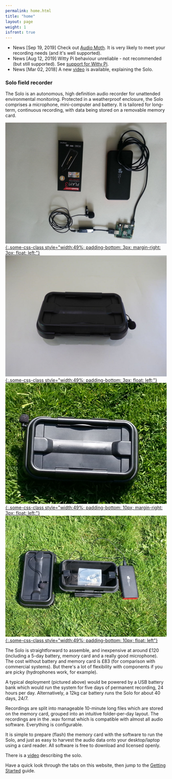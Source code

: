 ```yaml
---
permalink: home.html
title: "home"
layout: page
weight: 1
isfront: true
---
```


- News [Sep 19, 2019] Check out [Audio Moth](https://www.openacousticdevices.info/audiomoth). It is very likely to meet your recording needs (and it's well supported).
- News [Aug 12, 2019] Witty Pi behaviour unreliable - not recommended (but still supported). See [support for Witty Pi](/documentation/calendar.html).
- News [Mar 02, 2018] A new [video](https://www.youtube.com/watch?v=0XVUWGGwwcc) is available, explaining the Solo.


### Solo field recorder

The Solo is an autonomous, high definition audio recorder for
unattended environmental monitoring. Protected in a weatherproof
enclosure, the Solo comprises a microphone, mini-computer and battery.
It is tailored for long-term, continuous recording, with data being
stored on a removable memory card.

[![what is this](/img/solo-SBplay3-L.jpg "Solo with SB3 soundcard"  ){:.some-css-class style="width:49%; padding-bottom: 3px; margin-right: 3px; float: left;"}](/img/solo-SB-play3.jpg)
[![what is this](/img/solo-boxed-L.jpg "boxed in lab"               ){:.some-css-class style="width:49%; padding-bottom: 3px; float: left;"}](/img/solo-boxed.jpg)
[![what is this](/img/20160529_135006-L.jpg "boxed solo"            ){:.some-css-class style="width:49%; padding-bottom: 10px; margin-right: 3px; float: left;"}](/img/20160529_135006.jpg)
[![what is this](/img/20160529_135939-L.jpg "open box"              ){:.some-css-class style="width:49%; padding-bottom: 10px; float: left"}](/img/20160529_135939.jpg)



The Solo is straightforward to assemble, and inexpensive at around
£120 (including a 5-day battery, memory card and a really good
microphone). The cost without battery and memory card is £83 (for
comparison with commercial systems).  But there's a lot of flexibility
with components if you are picky (hydrophones work, for example).

A typical deployment (pictured above) would be powered by a USB
battery bank which would run the system for five days of permanent
recording, 24 hours per day.  Alternatively, a 12kg car battery runs
the Solo for about 40 days, 24/7.

Recordings are split into manageable 10-minute long files which are
stored on the memory card, grouped into an intuitive folder-per-day
layout.  The recordings are in the .wav format which is compatible
with almost all audio software. Everything is configurable.

It is simple to prepare (flash) the memory card with the software to
run the Solo, and just as easy to harvest the audio data onto your
desktop/laptop using a card reader.  All software is free to download
and licensed openly.

There is a [video](https://www.youtube.com/watch?v=0XVUWGGwwcc) describing the solo.

Have a quick look through the tabs on this website, then jump to
the [Getting Started](/basic_build.html) guide.
